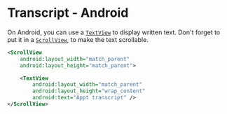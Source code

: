 # Transcript - Android

On Android, you can use a [`TextView`](https://developer.android.com/reference/android/widget/TextView) to display written text. Don't forget to put it in a [`ScrollView`](https://developer.android.com/reference/android/widget/ScrollView), to make the text scrollable.

```xml
<ScrollView
    android:layout_width="match_parent"
    android:layout_height="match_parent">

    <TextView
        android:layout_width="match_parent"
        android:layout_height="wrap_content"
        android:text="Appt transcript" />
</ScrollView>
```
